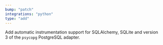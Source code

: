 ```yaml
---
bump: "patch"
integrations: "python"
type: "add"
---
```


Add automatic instrumentation support for SQLAlchemy, SQLite and version 3 of the `psycopg` PostgreSQL adapter.
